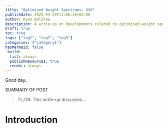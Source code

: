 ```yaml
---
title: "Optimised Weight Spectrums: XXX"
publishdate: 2025-04-20T11:06:16+02:00
author: Ryan Balshaw
description: A write-up on developments related to optimised-weight spectrums for vibration-based condition monitoring.
draft: true
toc: true
tags: ["tag1", "tag2", "tag3"]
categories: ["category1"]
hasMermaid: false
_build:
  list: always
  publishResources: true
  render: always
---
```


Good day..

SUMMARY OF POST

> TL;DR: This write-up discusses...

# Introduction

